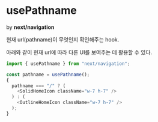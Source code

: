 # usePathname

by **next/navigation**

현재 url(pathname)이 무엇인지 확인해주는 hook.

아래와 같이 현재 url에 따라 다른 UI를 보여주는 데 활용할 수 있다.

```js
import { usePathname } from "next/navigation";

const pathname = usePathname();
{
  pathname === "/" ? (
    <SolidHomeIcon className="w-7 h-7" />
  ) : (
    <OutlineHomeIcon className="w-7 h-7" />
  );
}
```

